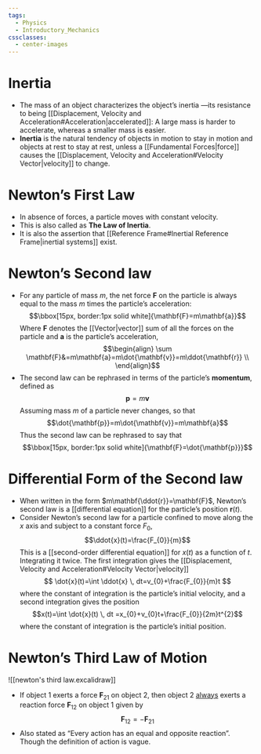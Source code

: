```yaml
---
tags:
  - Physics
  - Introductory_Mechanics
cssclasses:
  - center-images
---
```

# Inertia
- The mass of an object characterizes the object’s inertia —its resistance to being [[Displacement, Velocity and Acceleration#Acceleration|accelerated]]: A large mass is harder to accelerate, whereas a smaller mass is easier. 
- **Inertia** is the natural tendency of objects in motion to stay in motion and objects at rest to stay at rest, unless a [[Fundamental Forces|force]] causes the [[Displacement, Velocity and Acceleration#Velocity Vector|velocity]] to change.
# Newton’s First Law
- In absence of forces, a particle moves with constant velocity.
- This is also called as **The Law of Inertia**.
- It is also the assertion that [[Reference Frame#Inertial Reference Frame|inertial systems]] exist.
# Newton’s Second law
- For any particle of mass $m$, the net force $\mathbf{F}$ on the particle is always equal to the mass $m$ times the particle’s acceleration:$$\bbox[15px, border:1px solid white]{\mathbf{F}=m\mathbf{a}}$$Where $\mathbf{F}$ denotes the [[Vector|vector]] sum of all the forces on the particle and $\mathbf{a}$ is the particle’s acceleration,$$\begin{align}
\sum \mathbf{F}&=m\mathbf{a}=m\dot{\mathbf{v}}=m\ddot{\mathbf{r}} \\
\end{align}$$
- The second law can be rephrased in terms of the particle’s **momentum**, defined as $$\mathbf{p}=m\mathbf{v}$$Assuming mass $m$ of a particle never changes, so that $$\dot{\mathbf{p}}=m\dot{\mathbf{v}}=m\mathbf{a}$$Thus the second law can be rephrased to say that $$\bbox[15px, border:1px solid white]{\mathbf{F}=\dot{\mathbf{p}}}$$
# Differential Form of the Second law
- When written in the form $m\mathbf{\ddot{r}}=\mathbf{F}$, Newton’s second law is a  [[differential equation]] for the particle’s position $\mathbf{r}(t)$. 
- Consider Newton’s second law for a particle confined to move along the $x$ axis and subject to a constant force $F_{0}$, $$\ddot{x}(t)=\frac{F_{0}}{m}$$This is a [[second-order differential equation]] for $x(t)$ as a function of $t$. Integrating it twice. The first integration gives the [[Displacement, Velocity and Acceleration#Velocity Vector|velocity]]$$
\dot{x}(t)=\int \ddot{x} \, dt=v_{0}+\frac{F_{0}}{m}t $$where the constant of integration is the particle’s initial velocity, and a second integration gives the position $$x(t)=\int \dot{x}(t) \, dt =x_{0}+v_{0}t+\frac{F_{0}}{2m}t^{2}$$where the constant of integration is the particle’s initial position.
# Newton’s Third Law of Motion 
![[newton's third law.excalidraw]]
- If object 1 exerts a force $\mathbf{F}_{21}$ on object 2, then object 2 <u>always</u> exerts a reaction force $\mathbf{F}_{12}$ on object 1 given by $$\mathbf{F}_{12}=-\mathbf{F}_{21}$$
- Also stated as “Every action has an equal and opposite reaction”. Though the definition of action is vague.
